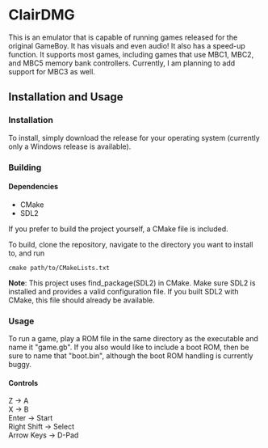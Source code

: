 # ClairDMG
This is an emulator that is capable of running games released for the original GameBoy. It has visuals and even audio! It also has a speed-up function. It supports most games, including games that use MBC1, MBC2, and MBC5
memory bank controllers. Currently, I am planning to add support for MBC3 as well. 

## Installation and Usage

### Installation
To install, simply download the release for your operating system (currently only a Windows release is available).

### Building
#### Dependencies
* CMake
* SDL2

If you prefer to build the project yourself, a CMake file is included.

To build, clone the repository, navigate to the directory you want to install to, and run
```
cmake path/to/CMakeLists.txt
```

**Note**: This project uses find_package(SDL2) in CMake. Make sure SDL2 is installed and provides a valid configuration file. If you built SDL2 with CMake, this file should already be available.

### Usage
To run a game, play a ROM file in the same directory as the executable and name it "game.gb". If you also would like to include a boot ROM, then be sure to name that "boot.bin", although the boot ROM handling is currently
buggy.

#### Controls
Z -> A\
X -> B\
Enter -> Start\
Right Shift -> Select\
Arrow Keys -> D-Pad
